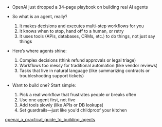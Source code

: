 * OpenAI just dropped a 34-page playbook on building real AI agents

* So what is an agent, really?
  1. It makes decisions and executes multi-step workflows for you
  2. It knows when to stop, hand off to a human, or retry
  3. It uses tools (APIs, databases, CRMs, etc.) to do things, not just say things

* Here’s where agents shine:
  1. Complex decisions (think refund approvals or legal triage)
  2. Workflows too messy for traditional automation (like vendor reviews)
  3. Tasks that live in natural language (like summarizing contracts or troubleshooting support tickets)

* Want to build one? Start simple:
  1. Pick a real workflow that frustrates people or breaks often
  2. Use one agent first, not five
  3. Add tools slowly (like APIs or DB lookups)
  4. Set guardrails—just like you'd childproof your kitchen

<a href="openai_a_practical_guide_to_building_agents.pdf">openai_a_practical_guide_to_building_agents</a>
